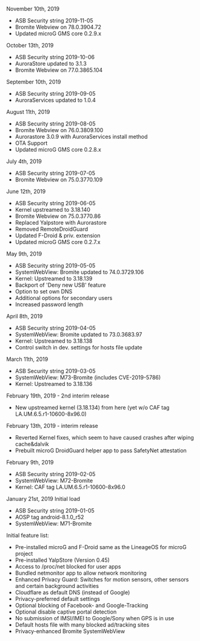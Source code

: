 November 10th, 2019

- ASB Security string 2019-11-05
- Bromite Webview on 78.0.3904.72
- Updated microG GMS core 0.2.9.x


October 13th, 2019

- ASB Security string 2019-10-06
- AuroraStore updated to 3.1.3
- Bromite Webview on 77.0.3865.104


September 10th, 2019

- ASB Security string 2019-09-05
- AuroraServices updated to 1.0.4


August 11th, 2019

- ASB Security string 2019-08-05
- Bromite Webview on 76.0.3809.100
- Aurorastore 3.0.9 with AuroraServices install method
- OTA Support
- Updated microG GMS core 0.2.8.x


July 4th, 2019

- ASB Security string 2019-07-05
- Bromite Webview on 75.0.3770.109


June 12th, 2019

- ASB Security string 2019-06-05
- Kernel upstreamed to 3.18.140
- Bromite Webview on 75.0.3770.86
- Replaced Yalpstore with Aurorastore
- Removed RemoteDroidGuard
- Updated F-Droid & priv. extension
- Updated microG GMS core 0.2.7.x


May 9th, 2019

- ASB Security string 2019-05-05
- SystemWebView: Bromite updated to 74.0.3729.106
- Kernel: Upstreamed to 3.18.139
- Backport of 'Deny new USB' feature
- Option to set own DNS
- Additional options for secondary users
- Increased password length


April 8th, 2019

- ASB Security string 2019-04-05
- SystemWebView: Bromite updated to 73.0.3683.97
- Kernel: Upstreamed to 3.18.138
- Control switch in dev. settings for hosts file update


March 11th, 2019

- ASB Security string 2019-03-05
- SystemWebView: M73-Bromite (includes CVE-2019-5786)
- Kernel: Upstreamed to 3.18.136


February 19th, 2019 - 2nd interim release

- New upstreamed kernel (3.18.134) from here (yet w/o CAF tag LA.UM.6.5.r1-10600-8x96.0)


February 13th, 2019 - interim release

- Reverted Kernel fixes, which seem to have caused crashes after wiping cache&dalvik
- Prebuilt microG DroidGuard helper app to pass SafetyNet attestation


February 9th, 2019

- ASB Security string 2019-02-05
- SystemWebView: M72-Bromite
- Kernel: CAF tag LA.UM.6.5.r1-10600-8x96.0


January 21st, 2019
Initial load

- ASB Security string 2019-01-05
- AOSP tag android-8.1.0_r52
- SystemWebView: M71-Bromite


Initial feature list:

- Pre-installed microG and F-Droid same as the LineageOS for microG project
- Pre-installed YalpStore (Version 0.45)
- Access to /proc/net blocked for user apps
- Bundled netmonitor app to allow network monitoring
- Enhanced Privacy Guard: Switches for motion sensors, other sensors and certain background activities
- Cloudflare as default DNS (instead of Google)
- Privacy-preferred default settings
- Optional blocking of Facebook- and Google-Tracking
- Optional disable captive portal detection
- No submission of IMSI/IMEI to Google/Sony when GPS is in use
- Default hosts file with many blocked ad/tracking sites
- Privacy-enhanced Bromite SystemWebView

